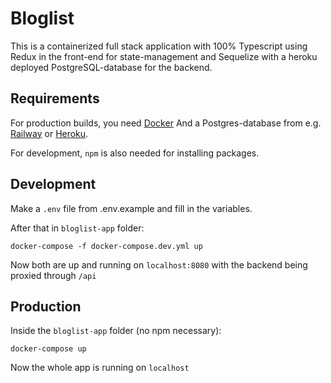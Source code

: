 # Bloglist

This is a containerized full stack application with 100% Typescript using Redux in the front-end for state-management and Sequelize with a heroku deployed PostgreSQL-database for the backend.

## Requirements

For production builds, you need [Docker](https://docs.docker.com/get-docker/) And a Postgres-database from e.g. [Railway](https://railway.app/) or [Heroku](https://devcenter.heroku.com/articles/heroku-postgresql).

For development, `npm` is also needed for installing packages.

## Development

Make a `.env` file from .env.example and fill in the variables.

After that in `bloglist-app` folder:

    docker-compose -f docker-compose.dev.yml up

Now both are up and running on `localhost:8080` with the backend being proxied through `/api`

## Production

Inside the `bloglist-app` folder (no npm necessary):

    docker-compose up

Now the whole app is running on `localhost`

